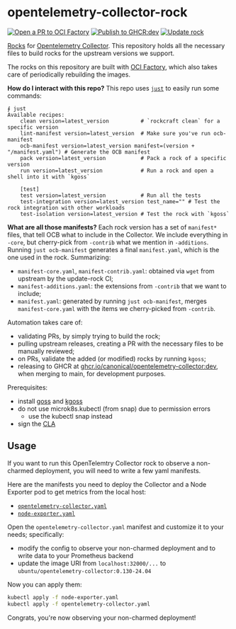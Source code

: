 # opentelemetry-collector-rock

[![Open a PR to OCI Factory](https://github.com/canonical/opentelemetry-collector-rock/actions/workflows/rock-release-oci-factory.yaml/badge.svg)](https://github.com/canonical/opentelemetry-collector-rock/actions/workflows/rock-release-oci-factory.yaml)
[![Publish to GHCR:dev](https://github.com/canonical/opentelemetry-collector-rock/actions/workflows/rock-release-dev.yaml/badge.svg)](https://github.com/canonical/opentelemetry-collector-rock/actions/workflows/rock-release-dev.yaml)
[![Update rock](https://github.com/canonical/opentelemetry-collector-rock/actions/workflows/rock-update.yaml/badge.svg)](https://github.com/canonical/opentelemetry-collector-rock/actions/workflows/rock-update.yaml)

[Rocks](https://canonical-rockcraft.readthedocs-hosted.com/en/latest/) for [Opentelemetry Collector](https://github.com/open-telemetry/opentelemetry-collector-releases).
This repository holds all the necessary files to build rocks for the upstream versions we support.

The rocks on this repository are built with [OCI Factory](https://github.com/canonical/oci-factory/), which also takes care of periodically rebuilding the images.

**How do I interact with this repo?** This repo uses [`just`](https://github.com/casey/just) to easily run some commands:
```
∮ just
Available recipes:
    clean version=latest_version          # `rockcraft clean` for a specific version
    lint-manifest version=latest_version  # Make sure you've run ocb-manifest
    ocb-manifest version=latest_version manifest=(version + "/manifest.yaml") # Generate the OCB manifest
    pack version=latest_version           # Pack a rock of a specific version
    run version=latest_version            # Run a rock and open a shell into it with `kgoss`

    [test]
    test version=latest_version           # Run all the tests
    test-integration version=latest_version test_name="" # Test the rock integration with other workloads
    test-isolation version=latest_version # Test the rock with `kgoss`
```

**What are all those manifests?** Each rock version has a set of `manifest*` files, that tell OCB what to include in the Collector. We include everything in `-core`, but cherry-pick from `-contrib` what we mention in `-additions`. Running `just ocb-manifest` generates a final `manifest.yaml`, which is the one used in the rock. Summarizing:
- `manifest-core.yaml`, `manifest-contrib.yaml`: obtained via `wget` from upstream by the update-rock CI;
- `manifest-additions.yaml`: the extensions from `-contrib` that we want to include;
- `manifest.yaml`: generated by running `just ocb-manifest`, merges `manifest-core.yaml` with the items we cherry-picked from `-contrib`.

Automation takes care of:
* validating PRs, by simply trying to build the rock;
* pulling upstream releases, creating a PR with the necessary files to be manually reviewed;
* on PRs, validate the added (or modified) rocks by running `kgoss`;
* releasing to GHCR at [ghcr.io/canonical/opentelemetry-collector:dev](https://ghcr.io/canonical/opentelemetry-collector:dev), when merging to main, for development purposes.

Prerequisites:
* install [goss](https://github.com/goss-org/goss/#manual-installation) and [kgoss](https://github.com/goss-org/goss/tree/master/extras/kgoss#install)
* do not use microk8s.kubectl (from snap) due to permission errors
    * use the kubectl snap instead
* sign the [CLA](https://ubuntu.com/legal/contributors)

## Usage

If you want to run this OpenTelemtry Collector rock to observe a non-charmed deployment, you will need to write a few yaml manifests.

Here are the manifests you need to deploy the Collector and a Node Exporter pod to get metrics from the local host:
- [`opentelemetry-collector.yaml`](tests/node_exporter/otel-collector.yaml)
- [`node-exporter.yaml`](tests/node_exporter/node-exporter.yaml)

Open the `opentelemetry-collector.yaml` manifest and customize it to your needs; specifically:
- modify the config to observe your non-charmed deployment and to write data to your Prometheus backend
- update the image URI from `localhost:32000/...` to `ubuntu/opentelemetry-collector:0.130-24.04`

Now you can apply them:

```bash
kubectl apply -f node-exporter.yaml
kubectl apply -f opentelemetry-collector.yaml
```

Congrats, you're now observing your non-charmed deployment!
